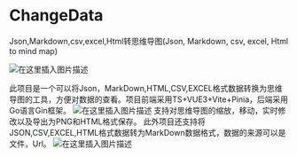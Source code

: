 # ChangeData
Json,Markdown,csv,excel,Html转思维导图(Json, Markdown, csv, excel, Html to mind map)

![在这里插入图片描述](https://img-blog.csdnimg.cn/8dfb54d350cf41aea5d69cec1f2e038c.jpeg)

此项目是一个可以将Json，MarkDown,HTML,CSV,EXCEL格式数据转换为思维导图的工具，方便对数据的查看。项目前端采用TS+VUE3+Vite+Pinia，后端采用Go语言Gin框架。
![在这里插入图片描述](https://img-blog.csdnimg.cn/cb979ab3530b4d3596a53c91c07b096c.png)
支持对思维导图的缩放，移动，实时修改以及导出为PNG和HTML格式保存。
此外项目还支持将JSON,CSV,EXCEL,HTML格式数据转为MarkDown数据格式，数据的来源可以是文件，Url。
![在这里插入图片描述](https://img-blog.csdnimg.cn/1c5e7bbc7af44bfbae75210c0d5005e8.png)

